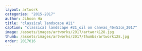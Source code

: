 ```yaml
---
layout: artwork
categories: "2015-2017"
author: Jihoon Ha
title: "classical landscape #21"
caption: "classical landscape #21_oil on canvas_46×53㎝_2017"
image: /assets/images/artworks/2017/artwork128.jpg
thumb: /assets/images/artworks/2017/thumbs/artwork128.jpg
order: 2017016
---
```


